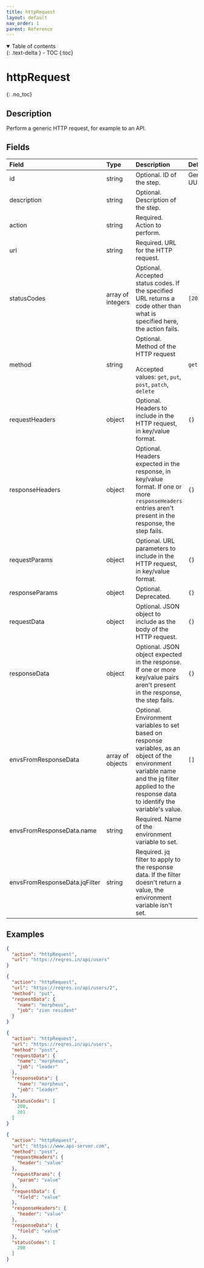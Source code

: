 ```yaml
---
title: httpRequest
layout: default
nav_order: 1
parent: Reference
---
```


<details open markdown="block">
<summary>
Table of contents
</summary>
{: .text-delta }
- TOC
{:toc}
</details>

# httpRequest
{: .no_toc}

## Description

Perform a generic HTTP request, for example to an API.

## Fields

Field | Type | Description | Default
:-- | :-- | :-- | :--
id | string |  Optional. ID of the step. | Generated UUID
description | string |  Optional. Description of the step. | 
action | string |  Required. Action to perform. | 
url | string |  Required. URL for the HTTP request. | 
statusCodes | array of integers |  Optional. Accepted status codes. If the specified URL returns a code other than what is specified here, the action fails. | `[200]`
method | string |  Optional. Method of the HTTP request<br><br>Accepted values: `get`, `put`, `post`, `patch`, `delete` | `get`
requestHeaders | object |  Optional. Headers to include in the HTTP request, in key/value format. | `{}`
responseHeaders | object |  Optional. Headers expected in the response, in key/value format. If one or more `responseHeaders` entries aren't present in the response, the step fails. | `{}`
requestParams | object |  Optional. URL parameters to include in the HTTP request, in key/value format. | `{}`
responseParams | object |  Optional. Deprecated. | `{}`
requestData | object |  Optional. JSON object to include as the body of the HTTP request. | `{}`
responseData | object |  Optional. JSON object expected in the response. If one or more key/value pairs aren't present in the response, the step fails. | `{}`
envsFromResponseData | array of objects |  Optional. Environment variables to set based on response variables, as an object of the environment variable name and the jq filter applied to the response data to identify the variable's value. | `[]`
envsFromResponseData.name | string |  Required. Name of the environment variable to set. | 
envsFromResponseData.jqFilter | string |  Required. jq filter to apply to the response data. If the filter doesn't return a value, the environment variable isn't set. | 

## Examples

```json
{
  "action": "httpRequest",
  "url": "https://reqres.in/api/users"
}
```

```json
{
  "action": "httpRequest",
  "url": "https://reqres.in/api/users/2",
  "method": "put",
  "requestData": {
    "name": "morpheus",
    "job": "zion resident"
  }
}
```

```json
{
  "action": "httpRequest",
  "url": "https://reqres.in/api/users",
  "method": "post",
  "requestData": {
    "name": "morpheus",
    "job": "leader"
  },
  "responseData": {
    "name": "morpheus",
    "job": "leader"
  },
  "statusCodes": [
    200,
    201
  ]
}
```

```json
{
  "action": "httpRequest",
  "url": "https://www.api-server.com",
  "method": "post",
  "requestHeaders": {
    "header": "value"
  },
  "requestParams": {
    "param": "value"
  },
  "requestData": {
    "field": "value"
  },
  "responseHeaders": {
    "header": "value"
  },
  "responseData": {
    "field": "value"
  },
  "statusCodes": [
    200
  ]
}
```
